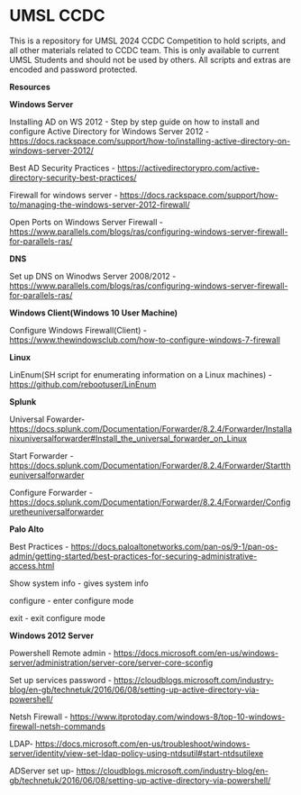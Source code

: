 # UMSL CCDC
 This is a repository for UMSL 2024 CCDC Competition to hold scripts,
and all other materials related to CCDC team. This is only available to 
current UMSL Students and should not be used by others. All scripts and 
extras are encoded and password protected. 

**Resources**

**Windows Server**

Installing AD on WS 2012 - Step by step guide on how to install and configure Active Directory for Windows Server 2012 -https://docs.rackspace.com/support/how-to/installing-active-directory-on-windows-server-2012/

Best AD Security Practices - https://activedirectorypro.com/active-directory-security-best-practices/

Firewall for windows server - https://docs.rackspace.com/support/how-to/managing-the-windows-server-2012-firewall/

Open Ports on Windows Server Firewall - https://www.parallels.com/blogs/ras/configuring-windows-server-firewall-for-parallels-ras/

**DNS**

Set up DNS on Winodws Server 2008/2012 - https://www.parallels.com/blogs/ras/configuring-windows-server-firewall-for-parallels-ras/

**Windows Client(Windows 10 User Machine)**

Configure Windows Firewall(Client) - https://www.thewindowsclub.com/how-to-configure-windows-7-firewall

**Linux**

LinEnum(SH script for enumerating information on a Linux machines) - https://github.com/rebootuser/LinEnum

**Splunk**

Universal Fowarder- https://docs.splunk.com/Documentation/Forwarder/8.2.4/Forwarder/Installanixuniversalforwarder#Install_the_universal_forwarder_on_Linux

Start Forwarder - https://docs.splunk.com/Documentation/Forwarder/8.2.4/Forwarder/Starttheuniversalforwarder

Configure Forwarder - https://docs.splunk.com/Documentation/Forwarder/8.2.4/Forwarder/Configuretheuniversalforwarder

**Palo Alto**

Best Practices - https://docs.paloaltonetworks.com/pan-os/9-1/pan-os-admin/getting-started/best-practices-for-securing-administrative-access.html

Show system info - gives system info

configure - enter configure mode

exit - exit configure mode

**Windows 2012 Server**

Powershell Remote admin - https://docs.microsoft.com/en-us/windows-server/administration/server-core/server-core-sconfig

Set up services password - https://cloudblogs.microsoft.com/industry-blog/en-gb/technetuk/2016/06/08/setting-up-active-directory-via-powershell/

Netsh Firewall - https://www.itprotoday.com/windows-8/top-10-windows-firewall-netsh-commands

LDAP- https://docs.microsoft.com/en-us/troubleshoot/windows-server/identity/view-set-ldap-policy-using-ntdsutil#start-ntdsutilexe

ADServer set up- https://cloudblogs.microsoft.com/industry-blog/en-gb/technetuk/2016/06/08/setting-up-active-directory-via-powershell/




